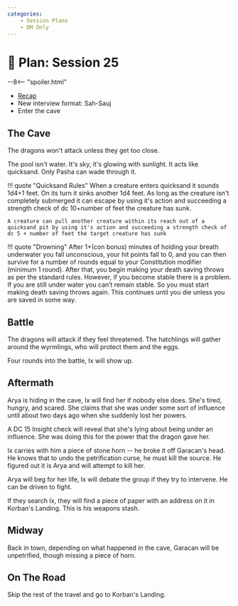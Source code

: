 ```yaml
---
categories:
    - Session Plans
    - DM Only
---
```


# 🔐 Plan: Session 25

--8<-- "spoiler.html"

- [Recap](../sessions/session-25.md)
- New interview format: Sah-Sauj
- Enter the cave

## The Cave

The dragons won't attack unless they get too close.

The pool isn't water. It's sky, it's glowing with sunlight. It acts like quicksand. Only Pasha can wade through it.

!!! quote "Quicksand Rules"
    When a creature enters quicksand it sounds 1d4+1 feet. On its turn it sinks another 1d4 feet. As long as the creature isn't completely submerged it can escape by using it's action and succeeding a strength check of dc 10+number of feet the creature has sunk.

    A creature can pull another creature within its reach out of a quicksand pit by using it's action and succeeding a strength check of dc 5 + number of feet the target creature has sunk

!!! quote "Drowning"
    After 1+(con bonus) minutes of holding your breath underwater you fall unconscious, your hit points fall to 0, and you can then survive for a number of rounds equal to your Constitution modifier (minimum 1 round). After that, you begin making your death saving throws as per the standard rules. However, if you become stable there is a problem. If you are still under water you can’t remain stable. So you must start making death saving throws again. This continues until you die unless you are saved in some way.

## Battle

The dragons will attack if they feel threatened. The hatchlings will gather around the wyrmlings, who will protect them and the eggs.

Four rounds into the battle, Ix will show up.

## Aftermath

Arya is hiding in the cave, Ix will find her if nobody else does. She's tired, hungry, and scared. She claims that she was under some sort of influence until about two days ago when she suddenly lost her powers.

A DC 15 Insight check will reveal that she's lying about being under an influence. She was doing this for the power that the dragon gave her.

Ix carries with him a piece of stone horn -- he broke it off Garacan's head. He knows that to undo the petrification curse, he must kill the source. He figured out it is Arya and will attempt to kill her.

Arya will beg for her life, Ix will debate the group if they try to intervene. He can be driven to fight.

If they search Ix, they will find a piece of paper with an address on it in Korban's Landing. This is his weapons stash.

## Midway

Back in town, depending on what happened in the cave, Garacan will be unpetrified, though missing a piece of horn.

## On The Road

Skip the rest of the travel and go to Korban's Landing.
